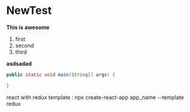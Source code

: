 # NewTest

**This is awesome**

1. first
2. second
3. third

**asdsadad**

```java
public static void main(String[] args) {

}

```

react with redux template
: npx create-react-app app_name --template redux
